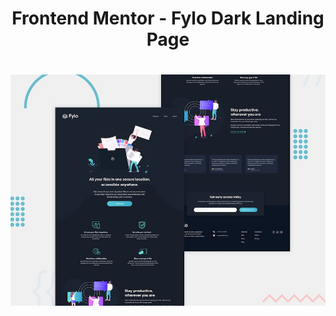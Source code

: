 <h1 align="center">
    Frontend Mentor - Fylo Dark Landing Page
</h1>

<h1 align="center">
<img src='./images/layout.jpg' alt='layout'>
</h1>
